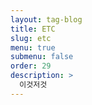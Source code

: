 ```yaml
---
layout: tag-blog
title: ETC
slug: etc
menu: true
submenu: false
order: 29
description: >
  이것저것
---
```

